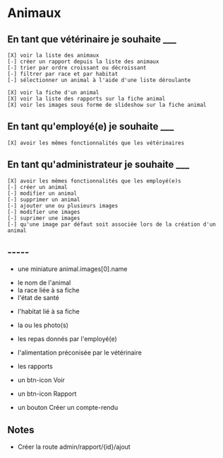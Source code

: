 # Animaux

## En tant que vétérinaire je souhaite ___

    [X] voir la liste des animaux
    [-] créer un rapport depuis la liste des animaux
    [-] trier par ordre croissant ou décroissant
    [-] filtrer par race et par habitat
    [-] sélectionner un animal à l'aide d'une liste déroulante

    [X] voir la fiche d'un animal
    [X] voir la liste des rapports sur la fiche animal
    [X] voir les images sous forme de slideshow sur la fiche animal

## En tant qu'employé(e) je souhaite ___

    [X] avoir les mêmes fonctionnalités que les vétérinaires

## En tant qu'administrateur je souhaite ___

    [X] avoir les mêmes fonctionnalités que les employé(e)s
    [-] créer un animal
    [-] modifier un animal
    [-] supprimer un animal
    [-] ajouter une ou plusieurs images
    [-] modifier une images
    [-] suprimer une images
    [-] qu'une image par défaut soit associée lors de la création d'un animal

## -----

* une miniature  animal.images[0].name
- le nom de l'animal
- la race liée à sa fiche
- l'état de santé
* l'habitat lié à sa fiche

- la ou les photo(s)
- les repas donnés par l'employé(e)
- l'alimentation préconisée par le vétérinaire
- les rapports

- un btn-icon Voir
- un btn-icon Rapport
- un bouton Créer un compte-rendu

 ## Notes

- Créer la route admin/rapport/{id}/ajout 
  
